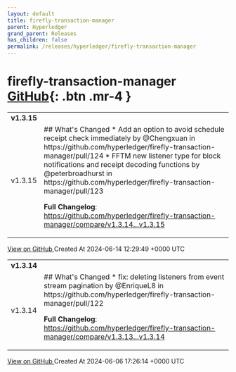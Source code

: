 ```yaml
---
layout: default
title: firefly-transaction-manager
parent: Hyperledger
grand_parent: Releases
has_children: false
permalink: /releases/hyperledger/firefly-transaction-manager
---
```


# firefly-transaction-manager <span class="fs-3 right-align">[GitHub](https://github.com/hyperledger/firefly-transaction-manager){: .btn .mr-4 }</span>


<div>
    <table>
        <tr>
            <td colspan="2">
                <b>
                    v1.3.15
                </b>
            </td>
        </tr>
        <tr>
            <td>
                <span class="chip">
                    v1.3.15
                </span>
            </td>
            <td>
                ## What's Changed
* Add an option to avoid schedule receipt check immediately by @Chengxuan in https://github.com/hyperledger/firefly-transaction-manager/pull/124
* FFTM new listener type for block notifications and receipt decoding functions by @peterbroadhurst in https://github.com/hyperledger/firefly-transaction-manager/pull/123


**Full Changelog**: https://github.com/hyperledger/firefly-transaction-manager/compare/v1.3.14...v1.3.15
            </td>
        </tr>
    </table>
    <a href="https://github.com/hyperledger/firefly-transaction-manager/releases/tag/v1.3.15" class=".btn">
        View on GitHub
    </a>
    <span class="right-align">
        Created At 2024-06-14 12:29:49 +0000 UTC
    </span>
</div>

<div>
    <table>
        <tr>
            <td colspan="2">
                <b>
                    v1.3.14
                </b>
            </td>
        </tr>
        <tr>
            <td>
                <span class="chip">
                    v1.3.14
                </span>
            </td>
            <td>
                ## What's Changed
* fix: deleting listeners from event stream pagination by @EnriqueL8 in https://github.com/hyperledger/firefly-transaction-manager/pull/122


**Full Changelog**: https://github.com/hyperledger/firefly-transaction-manager/compare/v1.3.13...v1.3.14
            </td>
        </tr>
    </table>
    <a href="https://github.com/hyperledger/firefly-transaction-manager/releases/tag/v1.3.14" class=".btn">
        View on GitHub
    </a>
    <span class="right-align">
        Created At 2024-06-06 17:26:14 +0000 UTC
    </span>
</div>

